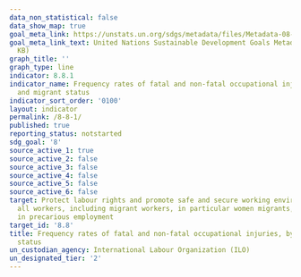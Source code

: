 ```yaml
---
data_non_statistical: false
data_show_map: true
goal_meta_link: https://unstats.un.org/sdgs/metadata/files/Metadata-08-08-01.pdf
goal_meta_link_text: United Nations Sustainable Development Goals Metadata (PDF 381
  KB)
graph_title: ''
graph_type: line
indicator: 8.8.1
indicator_name: Frequency rates of fatal and non-fatal occupational injuries, by sex
  and migrant status
indicator_sort_order: '0100'
layout: indicator
permalink: /8-8-1/
published: true
reporting_status: notstarted
sdg_goal: '8'
source_active_1: true
source_active_2: false
source_active_3: false
source_active_4: false
source_active_5: false
source_active_6: false
target: Protect labour rights and promote safe and secure working environments for
  all workers, including migrant workers, in particular women migrants, and those
  in precarious employment
target_id: '8.8'
title: Frequency rates of fatal and non-fatal occupational injuries, by sex and migrant
  status
un_custodian_agency: International Labour Organization (ILO)
un_designated_tier: '2'
---
```

